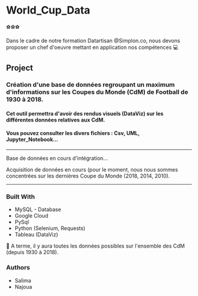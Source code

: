 # World_Cup_Data

:soccer::soccer::soccer:

Dans le cadre de notre formation Datartisan @Simplon.co, nous devons proposer un chef d'oeuvre mettant en application nos compétences  :computer:

## Project 
### Création d'une base de données regroupant un maximum d'informations sur les Coupes du Monde (CdM) de Football de 1930 à 2018. 
#### Cet outil permettra d'avoir des rendus visuels (DataViz) sur les différentes données relatives aux CdM.

#### Vous pouvez consulter les divers fichiers : Csv, UML, Jupyter_Notebook...

*****************

Base de données en cours d'intégration...

Acquisition de données en cours (pour le moment, nous nous sommes concentrées sur les dernières Coupe du Monde (2018, 2014, 2010).

*****************

### Built With
- MySQL - Database
- Google Cloud 
- PySql
- Python (Selenium, Requests)
- Tableau (DataViz)


:calendar:
A terme, il y aura toutes les données possibles sur l'ensemble des CdM (depuis 1930 à 2018).

### Authors
- Salima
- Najoua

